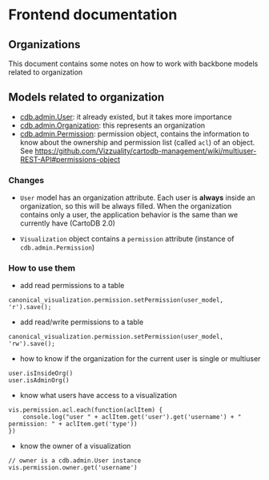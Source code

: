 # Frontend documentation

## Organizations

This document contains some notes on how to work with backbone models related to organization

## Models related to organization

- [cdb.admin.User](https://github.com/CartoDB/cartodb/blob/CDB-2891/lib/assets/javascripts/cartodb/models/user.js): it already existed, but it takes more importance
- [cdb.admin.Organization](https://github.com/CartoDB/cartodb/blob/CDB-2891/lib/assets/javascripts/cartodb/models/organization.js): this represents an organization
- [cdb.admin.Permission](https://github.com/CartoDB/cartodb/blob/CDB-2891/lib/assets/javascripts/cartodb/models/permissions.js): permission object, contains the information to know about the ownership and
  permission list (called ``acl``) of an object. See https://github.com/Vizzuality/cartodb-management/wiki/multiuser-REST-API#permissions-object

### Changes

- ``User`` model has an organization attribute. Each user is **always** inside an organization, so
  this will be always filled. When the organization contains only a user, the application behavior is the
  same than we currently have (CartoDB 2.0)

- ``Visualization`` object contains a ``permission`` attribute (instance of ``cdb.admin.Permission``)


### How to use them

- add read permissions to a table

```
canonical_visualization.permission.setPermission(user_model, 'r').save();
```

- add read/write permissions to a table
```
canonical_visualization.permission.setPermission(user_model, 'rw').save();
```

- how to know if the organization for the current user is single or multiuser
```
user.isInsideOrg()
user.isAdminOrg()
```

- know what users have access to a visualization

```
vis.permission.acl.each(function(aclItem) {
    console.log("user " + aclItem.get('user').get('username') + " permission: " + aclItem.get('type'))
})
```

- know the owner of a visualization
```
// owner is a cdb.admin.User instance
vis.permission.owner.get('username')
```


